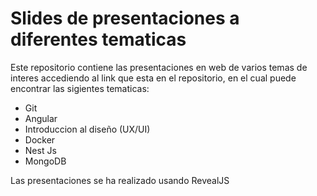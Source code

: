 # Slides de presentaciones a diferentes tematicas

Este repositorio contiene las presentaciones en web de varios temas de interes accediendo al link que esta en el repositorio, en el cual puede encontrar las sigientes tematicas:

- Git
- Angular
- Introduccion al diseño (UX/UI)
- Docker
- Nest Js
- MongoDB


Las presentaciones se ha  realizado usando RevealJS